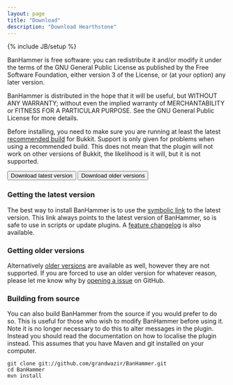 ```yaml
---
layout: page
title: "Download"
description: "Download Hearthstone"
---
```

{% include JB/setup %}

BanHammer is free software: you can redistribute it and/or modify it under the terms of the GNU General Public License as published by the Free Software Foundation, either version 3 of the License, or (at your option) any later version.

BanHammer is distributed in the hope that it will be useful, but WITHOUT ANY WARRANTY; without even the implied warranty of MERCHANTABILITY or FITNESS FOR A PARTICULAR PURPOSE. See the GNU General Public License for more details.

Before installing, you need to make sure you are running at least the latest [recommended build](http://dl.bukkit.org/latest-rb/craftbukkit.jar) for Bukkit. Support is only given for problems when using a recommended build. This does not mean that the plugin will not work on other versions of Bukkit, the likelihood is it will, but it is not supported.

<button class="btn-large btn-primary" type="button">Download latest version</button>
<button class="btn-large btn-info" type="button">Download older versions</button>

### Getting the latest version

The best way to install BanHammer is to use the [symbolic link](http://repository.james.richardson.name/symbolic/BanHammer.jar) to the latest version. This link always points to the latest version of BanHammer, so is safe to use in scripts or update plugins. A [feature changelog](https://github.com/grandwazir/BanHammer/wiki/changelog) is also available.

### Getting older versions

Alternatively [older versions](http://repository.james.richardson.name/releases/name/richardson/james/bukkit/ban-hammer/) are available as well, however they are not supported. If you are forced to use an older version for whatever reason, please let me know why by [opening a issue](https://github.com/grandwazir/BanHammer/issues/new) on GitHub.

### Building from source

You can also build BanHammer from the source if you would prefer to do so. This is useful for those who wish to modify BanHammer before using it. Note it is no longer necessary to do this to alter messages in the plugin. Instead you should read the documentation on how to localise the plugin instead. This assumes that you have Maven and git installed on your computer.

    git clone git://github.com/grandwazir/BanHammer.git
    cd BanHammer
    mvn install
